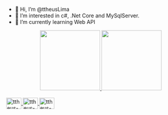 - 👋 Hi, I’m @ttheusLima
- 👀 I’m interested in c#, .Net Core and MySqlServer.
- 🌱 I’m currently learning Web API


<div align="center">
    <a href="https://github.com/ttheusLima">
    <img height="160em" src="https://github-readme-stats.vercel.app/api?username=ttheusLima&show_icons=true&theme=dark&include_all_commits=true&count_private=true"/>
  <img height="160em" src="https://github-readme-stats.vercel.app/api/top-langs/?username=ttheusLima&layout=compact&langs_count=7&theme=dark" />
</div>

<div style="display: inline_block"><br>
  <img align="center" alt="ttheus-C#" height="30" width="40" src="https://cdn.jsdelivr.net/gh/devicons/devicon/icons/csharp/csharp-original.svg" />
  <img align="center" alt="ttheus-.NET Core" height="30" width="40" src="https://cdn.jsdelivr.net/gh/devicons/devicon/icons/dotnetcore/dotnetcore-original.svg" />
  <img align="center" alt="ttheus-MySQL" height="30" width="40" src="https://cdn.jsdelivr.net/gh/devicons/devicon/icons/mysql/mysql-original.svg" />
  

<!---
ttheusLima/ttheusLima is a ✨ special ✨ repository because its `README.md` (this file) appears on your GitHub profile.
You can click the Preview link to take a look at your changes.
--->

